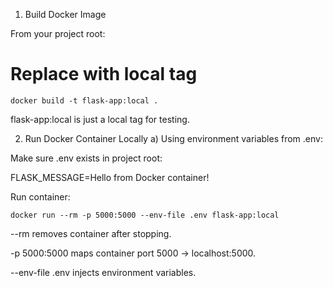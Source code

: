1. Build Docker Image

From your project root:

# Replace with local tag
```
docker build -t flask-app:local .
```

flask-app:local is just a local tag for testing.

2. Run Docker Container Locally
a) Using environment variables from .env:

Make sure .env exists in project root:

FLASK_MESSAGE=Hello from Docker container!


Run container:
```
docker run --rm -p 5000:5000 --env-file .env flask-app:local
```
--rm removes container after stopping.

-p 5000:5000 maps container port 5000 → localhost:5000.

--env-file .env injects environment variables.